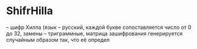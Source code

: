 # ShifrHilla
– шифр Хилла (язык – русский, каждой букве сопоставляется
число от 0 до 32, замены – триграммные, матрица зашифрования
генерируется случайным образом так, что её определ
